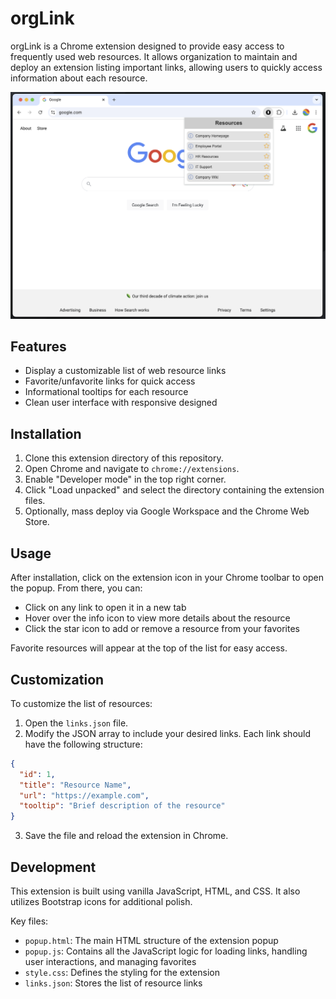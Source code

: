 # orgLink

orgLink is a Chrome extension designed to provide easy access to frequently used web resources. It allows organization to maintain and deploy an extension listing important links, allowing users to quickly access information about each resource.

![screenshot](https://github.com/Joshua-Wise/orgLink/blob/main/orgLink_Screenshot.png?raw=true)

## Features

- Display a customizable list of web resource links
- Favorite/unfavorite links for quick access
- Informational tooltips for each resource
- Clean user interface with responsive designed

## Installation

1. Clone this extension directory of this repository.
2. Open Chrome and navigate to `chrome://extensions`.
3. Enable "Developer mode" in the top right corner.
4. Click "Load unpacked" and select the directory containing the extension files.
5. Optionally, mass deploy via Google Workspace and the Chrome Web Store.

## Usage

After installation, click on the extension icon in your Chrome toolbar to open the popup. From there, you can:

- Click on any link to open it in a new tab
- Hover over the info icon to view more details about the resource
- Click the star icon to add or remove a resource from your favorites

Favorite resources will appear at the top of the list for easy access.

## Customization

To customize the list of resources:

1. Open the `links.json` file.
2. Modify the JSON array to include your desired links. Each link should have the following structure:

```json
{
  "id": 1,
  "title": "Resource Name",
  "url": "https://example.com",
  "tooltip": "Brief description of the resource"
}
```

3. Save the file and reload the extension in Chrome.

## Development

This extension is built using vanilla JavaScript, HTML, and CSS. It also utilizes Bootstrap icons for additional polish.

Key files:
- `popup.html`: The main HTML structure of the extension popup
- `popup.js`: Contains all the JavaScript logic for loading links, handling user interactions, and managing favorites
- `style.css`: Defines the styling for the extension
- `links.json`: Stores the list of resource links
